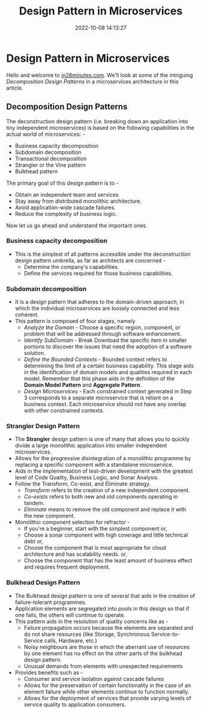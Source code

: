 ﻿---
layout:     post
title:      Design Pattern in Microservices
date:       2022-10-08 14:13:27
summary:    In this post, we'll look at the decomposition design pattern in the context of microservices architecture
categories: SpringBootMicroservices
permalink:  /decomposition-design-pattern-in-microservices-architecture
---

# Design Pattern in Microservices

Hello and welcome to [in28minutes.com](https://courses.in28minutes.com/). We'll look at some of the intriguing *Decomposition Design Patterns* in a microservices architecture in this article.

## Decomposition Design Patterns

The deconstruction design pattern (i.e. breaking down an application into tiny independent microservices) is based on the following capabilities in the actual world of microservices: -

 - Business capacity decomposition
 - Subdomain decomposition
 - Transactional decomposition
 - Strangler or the Vine pattern
 - Bulkhead pattern

The primary goal of this design pattern is to - 

 - Obtain an independent team and services
 - Stay away from distributed monolithic architecture.
 - Avoid application-wide cascade failures.
 - Reduce the complexity of business logic.

Now let us go ahead and understand the important ones.

### Business capacity decomposition

 - This is the simplest of all patterns accessible under the deconstruction design pattern umbrella, as far as architects are concerned -
	 - Determine the company's capabilities.
	 - Define the services required for those business capabilities.

### Subdomain decomposition

 - It is a design pattern that adheres to the domain-driven approach, in which the individual microservices are loosely connected and less coherent.
 - This pattern is composed of four stages, namely
	 - *Analyze the Domain* - Choose a specific region, component, or problem that will be addressed through software enhancement.
	 - *Identify SubDomain* - Break Download the specific item in smaller portions to discover the issues that need the adoption of a software solution.
	 - *Define the Bounded Contexts* - Bounded context refers to determining the limit of a certain business capability. This stage aids in the identification of domain models and qualities required in each model. Remember that this phase aids in the definition of the **Domain Model Pattern** and **Aggregate Pattern**.
	 - *Design Microservices* - Each constrained context generated in Step 3 corresponds to a separate microservice that is reliant on a business context. Each microservice should not have any overlap with other constrained contexts.

### Strangler Design Pattern

 - The **Strangler** design pattern is one of many that allows you to quickly divide a large monolithic application into smaller independent microservices.
 - Allows for the progressive disintegration of a monolithic programme by replacing a specific component with a standalone microservice.
 - Aids in the implementation of test-driven development with the greatest level of Code Quality, Business Logic, and Sonar Analysis.
 - Follow the Transform, Co-exist, and Eliminate strategy.
	 - *Transform* refers to the creation of a new independent component.
	 - *Co-exists* refers to both new and old components operating in tandem.
	 - *Eliminate* means to remove the old component and replace it with the new component.
 - Monolithic component selection for refractor -
	 - If you're a beginner, start with the simplest component or,
	 - Choose a sonar component with high coverage and little technical debt or,
	 - Choose the component that is most appropriate for cloud architecture and has scalability needs. or,
	 - Choose the component that has the least amount of business effect and requires frequent deployment.

### Bulkhead Design Pattern

 - The Bulkhead design pattern is one of several that aids in the creation of failure-tolerant programmes.
 - Application elements are segregated into pools in this design so that if one fails, the others will continue to operate.
 - This pattern aids in the resolution of quality concerns like as -
	 - Failure propagation occurs because the elements are separated and do not share resources (like Storage, Synchronous Service-to-Service calls, Hardware, etc.)
	 - Noisy neighbours are those in which the aberrant use of resources by one element has no effect on the other parts of the bulkhead design pattern.
	 - Unusual demands from elements with unexpected requirements
 - Provides benefits such as -
	 - Consumer and service isolation against cascade failures
	 - Allows for the preservation of certain functionality in the case of an element failure while other elements continue to function normally.
	 - Allows for the deployment of services that provide varying levels of service quality to application consumers.
